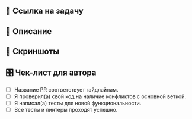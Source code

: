 ## 🔗 Ссылка на задачу

## 📝 Описание

## 📸 Скриншоты

## 🎛️ Чек-лист для автора

- [ ] Название PR соответствует гайдлайнам.
- [ ] Я проверил(а) свой код на наличие конфликтов с основной веткой.
- [ ] Я написал(а) тесты для новой функциональности.
- [ ] Все тесты и линтеры проходят успешно.